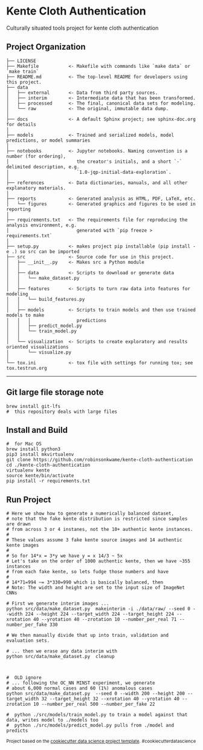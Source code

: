 Kente Cloth Authentication
==============================

Culturally situated tools project for kente cloth authentication

Project Organization
------------

    ├── LICENSE
    ├── Makefile           <- Makefile with commands like `make data` or `make train`
    ├── README.md          <- The top-level README for developers using this project.
    ├── data
    │   ├── external       <- Data from third party sources.
    │   ├── interim        <- Intermediate data that has been transformed.
    │   ├── processed      <- The final, canonical data sets for modeling.
    │   └── raw            <- The original, immutable data dump.
    │
    ├── docs               <- A default Sphinx project; see sphinx-doc.org for details
    │
    ├── models             <- Trained and serialized models, model predictions, or model summaries
    │
    ├── notebooks          <- Jupyter notebooks. Naming convention is a number (for ordering),
    │                         the creator's initials, and a short `-` delimited description, e.g.
    │                         `1.0-jqp-initial-data-exploration`.
    │
    ├── references         <- Data dictionaries, manuals, and all other explanatory materials.
    │
    ├── reports            <- Generated analysis as HTML, PDF, LaTeX, etc.
    │   └── figures        <- Generated graphics and figures to be used in reporting
    │
    ├── requirements.txt   <- The requirements file for reproducing the analysis environment, e.g.
    │                         generated with `pip freeze > requirements.txt`
    │
    ├── setup.py           <- makes project pip installable (pip install -e .) so src can be imported
    ├── src                <- Source code for use in this project.
    │   ├── __init__.py    <- Makes src a Python module
    │   │
    │   ├── data           <- Scripts to download or generate data
    │   │   └── make_dataset.py
    │   │
    │   ├── features       <- Scripts to turn raw data into features for modeling
    │   │   └── build_features.py
    │   │
    │   ├── models         <- Scripts to train models and then use trained models to make
    │   │   │                 predictions
    │   │   ├── predict_model.py
    │   │   └── train_model.py
    │   │
    │   └── visualization  <- Scripts to create exploratory and results oriented visualizations
    │       └── visualize.py
    │
    └── tox.ini            <- tox file with settings for running tox; see tox.testrun.org


--------

Git large file storage note
------------
```
brew install git-lfs
#  this repository deals with large files
```


Install and Build
------------
```
#  for Mac OS
brew install python3
pip3 install mkvirtualenv
git clone https://github.com/robinsonkwame/kente-cloth-authentication
cd ./kente-cloth-authentication
virtualenv kente
source kente/bin/activate
pip install -r requirements.txt
```

Run Project
------------
```
# Here we show how to generate a numerically balanced dataset,
# note that the fake kente distribution is restricted since samples are drawn
# from across 3 or 4 instanes, not the 10+ authentic kente instances.
#
# These values assume 3 fake kente source images and 14 authentic kente images
#
# So for 14*x = 3*y we have y = x 14/3 ~ 5x
# Let's take on the order of 1000 authentic kente, then we have ~355 instances
# from each fake kente, so lets fudge those numbers and have
# 
# 14*71=994 ~= 3*330=990 which is basically balanced, then
# Note: The width and height are set to the input size of ImageNet CNNs

# First we generate interim images ...
python src/data/make_dataset.py  makeinterim -i ./data/raw/ --seed 0 --width 224 --height 224 --target_width 224 --target_height 224 --xrotation 40 --yrotation 40 --zrotation 10 --number_per_real 71 --number_per_fake 330

# We then manually divide that up into train, validation and evaluation sets.

# ... then we erase any data interim with 
python src/data/make_dataset.py  cleanup



#  OLD ignore
# ... following the OC_NN MINST experiment, we generate
# about 6,000 normal cases and 60 (1%) anomalous cases
python src/data/make_dataset.py  --seed 0 --width 200 --height 200 --target_width 32 --target_height 32 --xrotation 40 --yrotation 40 --zrotation 10 --number_per_real 500 --number_per_fake 22

#  python ./src/models/train_model.py to train a model against that data, writes model to ./models too
#  python ./src/models/predict_model.py pulls from ./model and predicts
```


<p><small>Project based on the <a target="_blank" href="https://drivendata.github.io/cookiecutter-data-science/">cookiecutter data science project template</a>. #cookiecutterdatascience</small></p>
